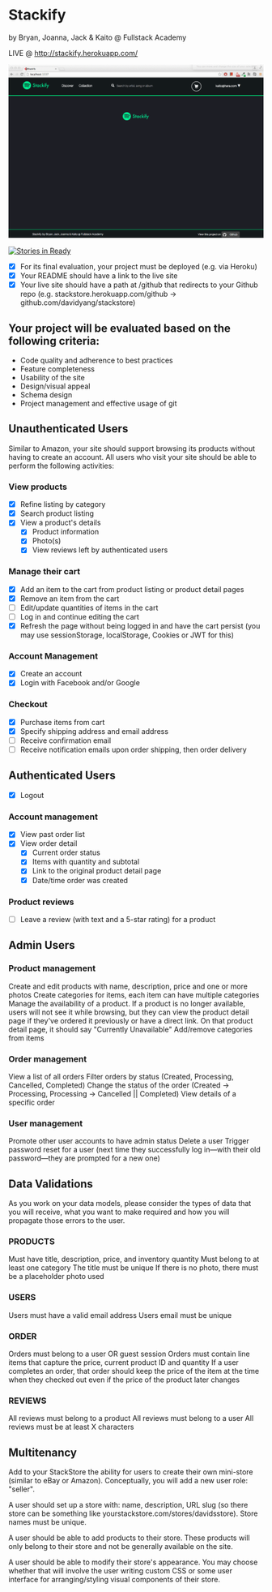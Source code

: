 # Stackify
by Bryan, Joanna, Jack & Kaito @ Fullstack Academy

LIVE @ http://stackify.herokuapp.com/

![gif](https://github.com/kaitohara/stackstore/blob/master/browser/stackify.gif)

[![Stories in Ready](https://badge.waffle.io/kaitohara/stackstore.png?label=ready&title=Ready)](http://waffle.io/kaitohara/stackstore)

- [x] For its final evaluation, your project must be deployed (e.g. via Heroku)
- [x] Your README should have a link to the live site
- [x] Your live site should have a path at /github that redirects to your Github repo (e.g. stackstore.herokuapp.com/github -> github.com/davidyang/stackstore)

## Your project will be evaluated based on the following criteria:
- Code quality and adherence to best practices
- Feature completeness
- Usability of the site
- Design/visual appeal
- Schema design
- Project management and effective usage of git

## Unauthenticated Users
Similar to Amazon, your site should support browsing its products without having to create an account. All users who visit your site should be able to perform the following activities:

### View products
- [x] Refine listing by category
- [x] Search product listing
- [x] View a product's details
  - [x] Product information
  - [x] Photo(s)
  - [x] View reviews left by authenticated users

### Manage their cart
- [x] Add an item to the cart from product listing or product detail pages
- [x] Remove an item from the cart
- [ ] Edit/update quantities of items in the cart
- [ ] Log in and continue editing the cart
- [x] Refresh the page without being logged in and have the cart persist (you may use sessionStorage, localStorage, Cookies or JWT for this)

### Account Management
- [x] Create an account
- [x] Login with Facebook and/or Google

### Checkout
- [x] Purchase items from cart
- [x] Specify shipping address and email address
- [ ] Receive confirmation email
- [ ] Receive notification emails upon order shipping, then order delivery

## Authenticated Users
- [x] Logout

### Account management
- [x] View past order list
- [x] View order detail
  - [x] Current order status
  - [x] Items with quantity and subtotal
  - [x] Link to the original product detail page
  - [x] Date/time order was created

### Product reviews
- [ ] Leave a review (with text and a 5-star rating) for a product

## Admin Users
### Product management
Create and edit products with name, description, price and one or more photos
Create categories for items, each item can have multiple categories
Manage the availability of a product. If a product is no longer available, users will not see it while browsing, but they can view the product detail page if they've ordered it previously or have a direct link. On that product detail page, it should say "Currently Unavailable"
Add/remove categories from items
### Order management
View a list of all orders
Filter orders by status (Created, Processing, Cancelled, Completed)
Change the status of the order (Created -> Processing, Processing -> Cancelled || Completed)
View details of a specific order
### User management
Promote other user accounts to have admin status
Delete a user
Trigger password reset for a user (next time they successfully log in—with their old password—they are prompted for a new one)


## Data Validations

As you work on your data models, please consider the types of data that you will receive, what you want to make required and how you will propagate those errors to the user.

### PRODUCTS

Must have title, description, price, and inventory quantity
Must belong to at least one category
The title must be unique
If there is no photo, there must be a placeholder photo used
### USERS

Users must have a valid email address
Users email must be unique
### ORDER

Orders must belong to a user OR guest session
Orders must contain line items that capture the price, current product ID and quantity
If a user completes an order, that order should keep the price of the item at the time when they checked out even if the price of the product later changes
### REVIEWS

All reviews must belong to a product
All reviews must belong to a user
All reviews must be at least X characters

## Multitenancy

Add to your StackStore the ability for users to create their own mini-store (similar to eBay or Amazon). Conceptually, you will add a new user role: "seller".

A user should set up a store with: name, description, URL slug (so there store can be something like yourstackstore.com/stores/davidsstore). Store names must be unique.

A user should be able to add products to their store. These products will only belong to their store and not be generally available on the site.

A user should be able to modify their store's appearance. You may choose whether that will involve the user writing custom CSS or some user interface for arranging/styling visual components of their store.

